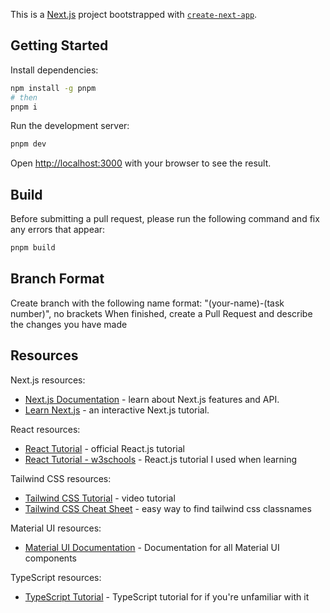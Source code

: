 This is a [Next.js](https://nextjs.org) project bootstrapped with [`create-next-app`](https://nextjs.org/docs/app/api-reference/cli/create-next-app).

## Getting Started

Install dependencies:

```bash
npm install -g pnpm
# then
pnpm i
```

Run the development server:

```bash
pnpm dev
```

Open [http://localhost:3000](http://localhost:3000) with your browser to see the result.

## Build

Before submitting a pull request, please run the following command and fix any errors that appear:

```bash
pnpm build
```

## Branch Format

Create branch with the following name format: "(your-name)-(task number)", no brackets
When finished, create a Pull Request and describe the changes you have made

## Resources

Next.js resources:

- [Next.js Documentation](https://nextjs.org/docs) - learn about Next.js features and API.
- [Learn Next.js](https://nextjs.org/learn) - an interactive Next.js tutorial.

React resources:

- [React Tutorial](https://legacy.reactjs.org/tutorial/tutorial.html) - official React.js tutorial
- [React Tutorial - w3schools](https://www.w3schools.com/react/) - React.js tutorial I used when learning

Tailwind CSS resources:

- [Tailwind CSS Tutorial](https://www.youtube.com/watch?v=DenUCuq4G04&pp=ygUVdGFpbHdpbmQgY3NzIHR1dG9yaWFs) - video tutorial
- [Tailwind CSS Cheat Sheet](https://nerdcave.com/tailwind-cheat-sheet) - easy way to find tailwind css classnames

Material UI resources:

- [Material UI Documentation](https://mui.com/material-ui/all-components/) - Documentation for all Material UI components

TypeScript resources:

- [TypeScript Tutorial](https://www.w3schools.com/typescript/) - TypeScript tutorial for if you're unfamiliar with it
